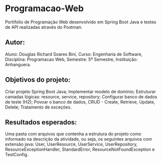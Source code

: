 # Programacao-Web
Portifolio de Programação Web desenvolvido em Spring Boot Java e testes de API realizadas através do Postman. 

## Autor:
Aluno: Douglas Richard Soares Bini, Curso: Engenharia de Software, Disciplina: Programacao Web, Semestre: 5º Semestre, Instituição: Anhanguera. 

## Objetivos do projeto: 
Criar projeto Spring Boot Java; Implementar modelo de domínio; Estruturar camadas lógicas: resource, service, repository; Configurar banco de dados de teste (H2); Povoar o banco de dados, CRUD - Create, Retrieve, Update, Delete; Tratamento de exceções.

## Resultados esperados: 
Uma pasta com arquivos que contenha a estrutura do projeto como informado na descrição da atividade, ou seja, os seguintes arquivos com extensão java: User, UserResource, UserService, UserRepository, ResourceExceptionHandler, StandardError, ResourceNotFoundException e TestConfig.


